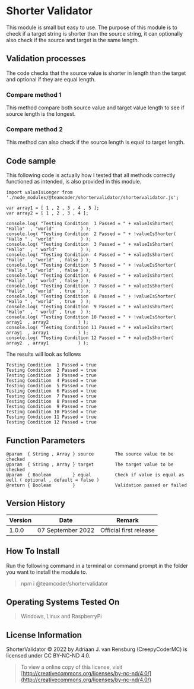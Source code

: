 # Shorter Validator
This module is small but easy to use. The purpose of this module is to check if a target string is shorter than the source string, it can optionally also check if the source and target is the same length.
## Validation processes
The code checks that the source value is shorter in length than the target and optional if they are equal length.
### Compare method 1
This method compare both source value and target value length to see if source length is the longest.
### Compare method 2
This method can also check if the source length is equal to target length.
## Code sample
This following code is actually how I tested that all methods correctly functioned as intended, is also provided in this module.
```
import valueIsLonger from './node_modules/@teamcoder/shortervalidator/shortervalidator.js';

var array1 = [ 1 , 2 , 3 , 4 , 5 ];
var array2 = [ 1 , 2 , 3 , 4 ];

console.log( "Testing Condition  1 Passed = " + valueIsShorter(  "Hallo"  , "world"          ) );
console.log( "Testing Condition  2 Passed = " + !valueIsShorter( "Hallo " , "world"          ) );
console.log( "Testing Condition  3 Passed = " + valueIsShorter(  "Hallo"  , " world"         ) );
console.log( "Testing Condition  4 Passed = " + valueIsShorter(  "Hallo"  , "world"  , false ) );
console.log( "Testing Condition  5 Passed = " + !valueIsShorter( "Hallo " , "world"  , false ) );
console.log( "Testing Condition  6 Passed = " + valueIsShorter(  "Hallo"  , " world" , false ) );
console.log( "Testing Condition  7 Passed = " + valueIsShorter(  "Hallo"  , "world"  , true  ) );
console.log( "Testing Condition  8 Passed = " + !valueIsShorter( "Hallo " , "world"  , true  ) );
console.log( "Testing Condition  9 Passed = " + valueIsShorter(  "Hallo"  , " world" , true  ) );
console.log( "Testing Condition 10 Passed = " + !valueIsShorter(  array1  , array2           ) );
console.log( "Testing Condition 11 Passed = " + valueIsShorter(   array1  , array1           ) );
console.log( "Testing Condition 12 Passed = " + valueIsShorter(   array2  , array1           ) );
```
The results will look as follows
```
Testing Condition  1 Passed = true
Testing Condition  2 Passed = true
Testing Condition  3 Passed = true
Testing Condition  4 Passed = true
Testing Condition  5 Passed = true
Testing Condition  6 Passed = true
Testing Condition  7 Passed = true
Testing Condition  8 Passed = true
Testing Condition  9 Passed = true
Testing Condition 10 Passed = true
Testing Condition 11 Passed = true
Testing Condition 12 Passed = true
```
## Function Parameters
```
@param  { String , Array } source        The source value to be checked
@param  { String , Array } target        The target value to be checked
@param  { Boolean        } equal         Check if value is equal as well ( optional , default = false )
@return { Boolean        }               Validation passed or failed
```
## Version History
| Version  | Date                   | Remark                              |
|----------|------------------------|-------------------------------------|
| 1.0.0    | 07 September 2022      | Official first release              |
## How To Install
Run the following command in a terminal or command prompt in the folder you want to install the module to.
> npm i @teamcoder/shortervalidator
## Operating Systems Tested On
>Windows, Linux and RaspberryPi
## License Information
ShorterValidator © 2022 by Adriaan J. van Rensburg (CreepyCoderMC) is licensed under CC BY-NC-ND 4.0.
> To view a online copy of this license, visit [http://creativecommons.org/licenses/by-nc-nd/4.0/](http://creativecommons.org/licenses/by-nc-nd/4.0/)